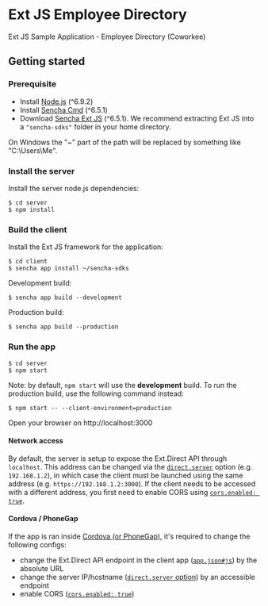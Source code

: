 # Ext JS Employee Directory
Ext JS Sample Application - Employee Directory (Coworkee)

## Getting started
### Prerequisite
- Install [Node.js](https://nodejs.org/) (^6.9.2)
- Install [Sencha Cmd](https://www.sencha.com/products/sencha-cmd) (^6.5.1)
- Download [Sencha Ext JS](https://www.sencha.com/products/extjs) (^6.5.1).  We recommend
 extracting Ext JS into a `"sencha-sdks"` folder in your home directory.

On Windows the "~" part of the path will be replaced by something like "C:\Users\Me\".

### Install the server
Install the server node.js dependencies:

    $ cd server
    $ npm install

### Build the client
Install the Ext JS framework for the application:

    $ cd client
    $ sencha app install ~/sencha-sdks

Development build:

    $ sencha app build --development

Production build:

    $ sencha app build --production

### Run the app

    $ cd server
    $ npm start

Note: by default, `npm start` will use the **development** build. To run the production
build, use the following command instead:

    $ npm start -- --client-environment=production

Open your browser on http://localhost:3000

#### Network access

By default, the server is setup to expose the Ext.Direct API through `localhost`. This
address can be changed via the [`direct.server`](server/config.json#L16) option (e.g.
`192.168.1.2`), in which case the client must be launched using the same address (e.g.
`https://192.168.1.2:3000`). If the client needs to be accessed with a different address,
you first need to enable CORS using [`cors.enabled: true`](server/config.json#L3).

#### Cordova / PhoneGap
If the app is ran inside
[Cordova (or PhoneGap)](https://docs.sencha.com/cmd/guides/cordova_phonegap.html), it's
required to change the following configs:

- change the Ext.Direct API endpoint in the client app ([`app.json#js`](client/app.json#L254)) by the absolute URL
- change the server IP/hostname ([`direct.server` option](server/config.json#L16)) by an accessible endpoint
- enable CORS ([`cors.enabled: true`](server/config.json#L3))
